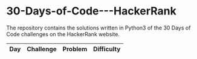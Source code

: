 # 30-Days-of-Code---HackerRank
The repository contains the solutions written in Python3 of the 30 Days of Code challenges on the HackerRank website.

|  Day  |                Challenge                |                                      Problem                                             |    Difficulty    |    
| :---: | :-------------------------------------: | :--------------------------------------------------------------------------------------: | :--------------: | 
